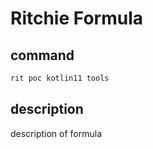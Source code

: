 # Ritchie Formula

## command

```bash
rit poc kotlin11 tools
```

## description

description of formula
